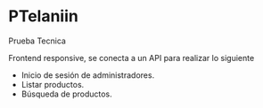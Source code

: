 # PTelaniin
Prueba Tecnica

Frontend responsive, se conecta a un API para realizar lo siguiente

  - Inicio de sesión de administradores.
  - Listar productos.
  - Búsqueda de productos. 


